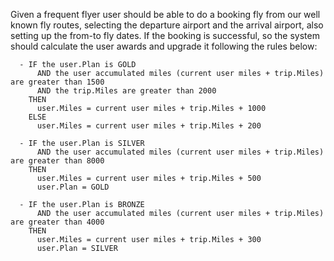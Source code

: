 
Given a frequent flyer user should be able to do a booking fly from our well known fly routes, selecting the
departure airport and the arrival airport, also setting up the from-to fly dates. If the booking is successful, so the
system should calculate the user awards and upgrade it following the rules below:

      - IF the user.Plan is GOLD 
          AND the user accumulated miles (current user miles + trip.Miles) are greater than 1500
          AND the trip.Miles are greater than 2000
        THEN
          user.Miles = current user miles + trip.Miles + 1000
        ELSE
          user.Miles = current user miles + trip.Miles + 200
      
      - IF the user.Plan is SILVER 
          AND the user accumulated miles (current user miles + trip.Miles) are greater than 8000
        THEN
          user.Miles = current user miles + trip.Miles + 500
          user.Plan = GOLD
      
      - IF the user.Plan is BRONZE 
          AND the user accumulated miles (current user miles + trip.Miles) are greater than 4000
        THEN
          user.Miles = current user miles + trip.Miles + 300
          user.Plan = SILVER